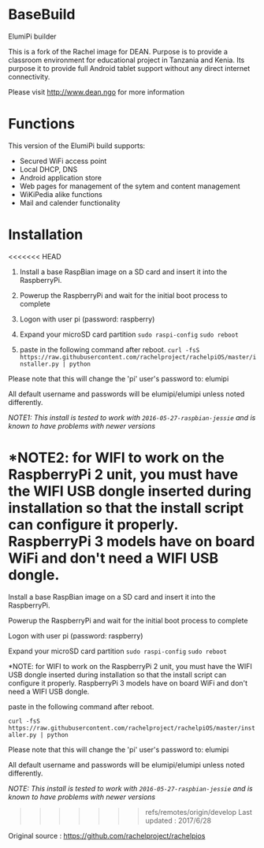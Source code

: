 # BaseBuild
ElumiPi builder 

This is a fork of the Rachel image for DEAN. Purpose is to provide a classroom environment for educational project in Tanzania and Kenia. Its purpose it to provide full Android tablet support without any direct internet connectivity.

Please visit http://www.dean.ngo for more information

# Functions
This version of the ElumiPi build supports:
- Secured WiFi access point
- Local DHCP, DNS
- Android application store 
- Web pages for management of the sytem and content management
- WiKiPedia alike functions
- Mail and calender functionality   
 
# Installation
<<<<<<< HEAD
1. Install a base RaspBian image on a SD card and insert it into the RaspberryPi.

2. Powerup the RaspberryPi and wait for the initial boot process to complete

3. Logon with user pi (password: raspberry)
  
4. Expand your microSD card partition
`sudo raspi-config`
`sudo reboot`

5. paste in the following command after reboot.
`curl -fsS https://raw.githubusercontent.com/rachelproject/rachelpiOS/master/installer.py | python`

Please note that this will change the 'pi' user's password to: elumipi

All default username and passwords will be elumipi/elumipi unless noted differently.

*NOTE1: This install is tested to work with `2016-05-27-raspbian-jessie` and is known to have problems with newer versions*

*NOTE2: for WIFI to work on the RaspberryPi 2 unit, you must have the WIFI USB dongle inserted
during installation so that the install script can configure it properly. RaspberryPi 3 models have on board WiFi and don't need a WIFI USB dongle.
=======
Install a base RaspBian image on a SD card and insert it into the RaspberryPi.

Powerup the RaspberryPi and wait for the initial boot process to complete

Logon with user pi (password: raspberry)
  
Expand your microSD card partition
`sudo raspi-config`
`sudo reboot`

*NOTE: for WIFI to work on the RaspberryPi 2 unit, you must have the WIFI USB dongle inserted
during installation so that the install script can configure it properly. RaspberryPi 3 models have on board WiFi and don't need a WIFI USB dongle.

paste in the following command after reboot.

`curl -fsS https://raw.githubusercontent.com/rachelproject/rachelpiOS/master/installer.py | python`

Please note that this will change the 'pi' user's password to: elumipi

All default username and passwords will be elumipi/elumipi unless noted differently.

*NOTE: This install is tested to work with `2016-05-27-raspbian-jessie` and is known to have problems with newer versions*

>>>>>>> refs/remotes/origin/develop
Last updated : 2017/6/28

Original source : https://github.com/rachelproject/rachelpios